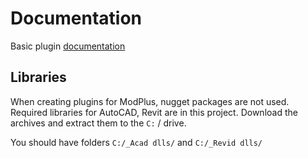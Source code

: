 # Documentation #
Basic plugin [documentation](https://github.com/ModPlus-Software/Documentation/wiki)
## Libraries ###
When creating plugins for ModPlus, nugget packages are not used. Required libraries for AutoCAD, Revit are in this project. Download the archives and extract them to the `C:` / drive. 

You should have folders `C:/_Acad dlls/` and `C:/_Revid dlls/`
